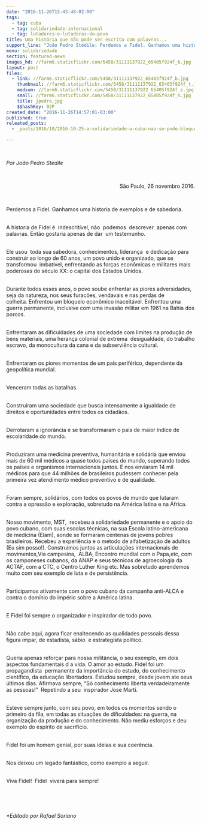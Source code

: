 ```yaml
---
date: "2016-11-26T15:43:48-02:00"
tags:
  - tag: cuba
  - tag: solidariedade-internacional
  - tag: lutadores-e-lutadoras-do-povo
title: Uma história que não pode ser escrita com palavras...
support_line: "João Pedro Stédile: Perdemos a Fidel. Ganhamos uma historia de exemplos e de sabedoria."
menu: solidariedade
section: featured-news
images_hd: //farm6.staticflickr.com/5458/31111137922_65405f924f_b.jpg
layout: post
files:
  - link: //farm6.staticflickr.com/5458/31111137922_65405f924f_b.jpg
    thumbnail: //farm6.staticflickr.com/5458/31111137922_65405f924f_t.jpg
    medium: //farm6.staticflickr.com/5458/31111137922_65405f924f_z.jpg
    small: //farm6.staticflickr.com/5458/31111137922_65405f924f_n.jpg
    title: jpedro.jpg
    $$hashKey: 02P
created_date: "2016-11-26T14:57:01-03:00"
published: true
releated_posts:
  - _posts/2016/10/2016-10-25-a-solidariedade-a-cuba-nao-se-pode-bloquear.md

---
```

<p>&nbsp;</p>

<p><em>Por Jo&atilde;o Pedro Stedile</em></p>

<p>&nbsp;</p>

<p style="text-align: right;">S&atilde;o Paulo, 26 novembro 2016.</p>

<p>&nbsp;</p>

<p>Perdemos a Fidel. Ganhamos uma historia de exemplos e de sabedoria.</p>

<p><br />
A historia de Fidel &eacute;&nbsp; indescrit&iacute;vel, n&atilde;o&nbsp; podemos&nbsp; descrever&nbsp; apenas com palavras.&nbsp;Ent&atilde;o&nbsp;gostaria apenas de dar&nbsp; um testemunho.</p>

<p><br />
Ele usou&nbsp; toda sua sabedora, conhecimentos, lideran&ccedil;a&nbsp; e dedica&ccedil;&atilde;o para construir ao longo de 60 anos, um povo unido e organizado, que se transformou&nbsp; imbat&iacute;vel, enfrentando as for&ccedil;as econ&ocirc;micas e militares mais poderosas do s&eacute;culo XX: o capital dos Estados Unidos.</p>

<p><br />
Durante&nbsp;todos esses anos,&nbsp;o povo soube enfrentar as piores&nbsp;adversidades, seja da natureza, nos&nbsp;seus furac&otilde;es,&nbsp;vendavais e&nbsp;nas perdas de colheita.&nbsp;Enfrentou um bloqueio econ&ocirc;mico inaceit&aacute;vel.&nbsp;Enfrentou uma&nbsp; guerra permanente, inclusive com&nbsp;uma invas&atilde;o militar em 1961 na Bahia dos porcos.</p>

<p><br />
Enfrentaram&nbsp;as dificuldades de uma&nbsp;sociedade&nbsp;com limites na produ&ccedil;&atilde;o de bens materiais,&nbsp;uma heran&ccedil;a colonial de extrema&nbsp; desigualdade,&nbsp;do trabalho escravo, da monocultura da cana e da subservi&ecirc;ncia&nbsp;cultural.</p>

<p><br />
Enfrentaram&nbsp;os piores momentos de um pais perif&eacute;rico, dependente&nbsp;da geopol&iacute;tica mundial.</p>

<p><br />
Venceram todas as batalhas.</p>

<p><br />
Construiram uma sociedade que busca intensamente a igualdade de&nbsp; direitos e oportunidades entre todos os cidad&atilde;os.</p>

<p><br />
Derrotaram a ignor&acirc;ncia e se transformaram o pais de maior &iacute;ndice de escolaridade do mundo.</p>

<p><br />
Produziram uma medicina preventiva, humanit&aacute;ria e solid&aacute;ria que enviou mais de&nbsp;60 mil m&eacute;dicos a quase todos pa&iacute;ses do mundo, superando&nbsp;todos os pa&iacute;ses e&nbsp;organismos internacionais juntos.&nbsp;E nos enviaram&nbsp;14 mil m&eacute;dicos&nbsp;para que 44 milh&otilde;es de brasileiros pudessem conhecer pela primeira vez atendimento m&eacute;dico preventivo e de&nbsp;qualidade.</p>

<p><br />
Foram sempre, solid&aacute;rios, com todos os povos de mundo que lutaram contra a opress&atilde;o e explora&ccedil;&atilde;o, sobretudo na Am&eacute;rica latina e na &Aacute;frica.</p>

<p><br />
Nosso movimento, MST,&nbsp; recebeu a solidariedade permanente e o apoio do povo cubano, com suas escolas t&eacute;cnicas,&nbsp;na sua Escola latino-americana de medicina (Elam), aonde se formaram centenas de jovens pobres brasileiros. Recebeu a experi&ecirc;ncia e o metodo de alfabetiza&ccedil;&atilde;o de adultos (Eu sim posso!). Construimos juntos as articula&ccedil;&otilde;es internacionais de movimentos,Via campesina,&nbsp; ALBA, Encontro mundial com o Papa,etc, com os camponeses cubanos, da ANAP e seus t&eacute;cnicos de agroecologia da ACTAF, com a CTC, o Centro Luther King etc. Mas sobretudo&nbsp;aprendemos muito com seu exemplo de luta e de persist&ecirc;ncia.</p>

<p><br />
Participamos ativamente&nbsp;com o povo cubano da campanha anti-ALCA e contra o dom&iacute;nio do imp&eacute;rio sobre a Am&eacute;rica latina.</p>

<p><br />
E Fidel foi&nbsp;sempre o organizador e inspirador de todo povo.</p>

<p><br />
N&atilde;o cabe aqui, agora&nbsp;ficar&nbsp;enaltecendo as qualidades&nbsp;pessoais&nbsp;dessa figura &iacute;mpar,&nbsp;de estadista, s&aacute;bio&nbsp; e estrategista pol&iacute;tico.</p>

<p><br />
Queria apenas refor&ccedil;ar para nossa milit&acirc;ncia, o seu exemplo,&nbsp;em dois aspectos fundamentais d a vida. O amor ao estudo. Fidel foi um propagandista&nbsp; permanente da import&acirc;ncia do estudo, do conhecimento cient&iacute;fico, da educa&ccedil;&atilde;o libertadora.&nbsp;Estudou sempre, desde jovem ate seus &uacute;ltimos dias.&nbsp;Afirmava sempre, &ldquo;S&oacute; conhecimento liberta verdadeiramente as pessoas!&rdquo;&nbsp; Repetindo a seu&nbsp; inspirador Jose Mart&iacute;.</p>

<p><br />
Esteve sempre&nbsp;junto, com seu povo, em todos os momentos&nbsp;sendo o primeiro da fila, em todas as situa&ccedil;&otilde;es de dificuldades:&nbsp;na guerra, na organiza&ccedil;&atilde;o da produ&ccedil;&atilde;o e do conhecimento. N&atilde;o mediu esfor&ccedil;os e&nbsp;deu exemplo do esp&iacute;rito de sacrif&iacute;cio.</p>

<p><br />
Fidel foi um homem genial, por suas ideias e sua coer&ecirc;ncia.</p>

<p><br />
Nos deixou um legado fant&aacute;stico,&nbsp;como exemplo a seguir.</p>

<p><br />
Viva Fidel!&nbsp; Fidel&nbsp; viver&aacute; para sempre!</p>

<p>&nbsp;</p>

<p>&nbsp;</p>

<p><em>*Editado por Rafael Soriano</em></p>
